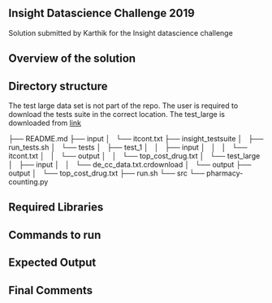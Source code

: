 ## Insight Datascience Challenge 2019  
Solution submitted by Karthik for the Insight datascience challenge


## Overview of the solution




## Directory structure
The test large data set is not part of the repo. The user is required to download the tests suite in the correct location. 
The test_large is downloaded from [link](https://drive.google.com/file/d/1fxtTLR_Z5fTO-Y91BnKOQd6J0VC9gPO3/view)

├── README.md
├── input
│   └── itcont.txt
├── insight_testsuite
│   ├── run_tests.sh
│   └── tests
│       ├── test_1
│       │   ├── input
│       │   │   └── itcont.txt
│       │   └── output
│       │       └── top_cost_drug.txt
│       └── test_large
│           ├── input
│           │   └── de_cc_data.txt.crdownload
│           └── output
├── output
│   └── top_cost_drug.txt
├── run.sh
└── src
    └── pharmacy-counting.py


## Required Libraries



## Commands to run 




## Expected Output 




## Final Comments
